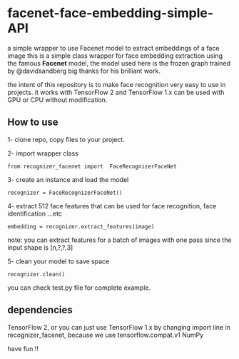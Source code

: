 # facenet-face-embedding-simple-API
a simple wrapper to use Facenet model to extract embeddings of a face image
this is a simple class wrapper for face embedding extraction using the famous **Facenet** model, the model used here is the frozen graph trained by @davidsandberg big thanks for his brilliant work.

the intent of this repository is to make face recognition very easy to use in projects. it works with TensorFlow 2 and TensorFlow 1.x can be used with GPU or CPU without modification. 


## How to use 

1- clone repo, copy files to your project. 

2- import wrapper class 

    from recognizer_facenet import  FaceRecognizerFaceNet

3- create an instance and load the model

    recognizer = FaceRecognizerFaceNet()
	 
4- extract 512 face features that can be used for face recognition, face identification ...etc

    embedding = recognizer.extract_features(image)
   
 note: you can extract features for a batch of images with one pass since the input shape is [n,?,?,3]
 
5- clean your model to save space 
 
    recognizer.clean()

you can check test.py file for complete example. 

## dependencies 

TensorFlow 2, or you can just use TensorFlow 1.x by changing import line in recognizer_facenet, because we use tensorflow.compat.v1
NumPy

have fun !!

